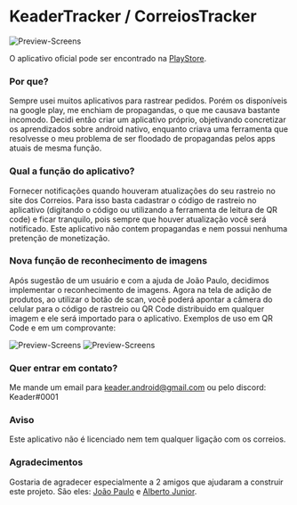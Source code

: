 # KeaderTracker / CorreiosTracker
![Preview-Screens](https://github.com/Keader/KeaderTracker/blob/main/screenshots/united_ss.png)

O aplicativo oficial pode ser encontrado na [PlayStore](https://play.google.com/store/apps/details?id=dev.keader.correiostracker).

### Por que?

Sempre usei muitos aplicativos para rastrear pedidos. Porém os disponíveis na google play, me enchiam de propagandas, o que me causava bastante incomodo.
Decidi então criar um aplicativo próprio, objetivando concretizar os aprendizados sobre android nativo, enquanto criava uma ferramenta que resolvesse o meu problema
de ser floodado de propagandas pelos apps atuais de mesma função.

### Qual a função do aplicativo?

Fornecer notificações quando houveram atualizações do seu rastreio no site dos Correios. Para isso basta cadastrar o código de rastreio no aplicativo
(digitando o código ou utilizando a ferramenta de leitura de QR code) e ficar tranquilo, pois sempre que houver atualização você será notificado.
Este aplicativo não contem propagandas e nem possui nenhuma pretenção de monetização.


### Nova função de reconhecimento de imagens

Após sugestão de um usuário e com a ajuda de João Paulo, decidimos implementar o reconhecimento de imagens.
Agora na tela de adição de produtos, ao utilizar o botão de scan, você poderá apontar a câmera do celular para o código de rastreio ou QR Code
distribuido em qualquer imagem e ele será importado para o aplicativo.
Exemplos de uso em QR Code e em um comprovante:

![Preview-Screens](https://github.com/Keader/KeaderTracker/blob/main/screenshots/qr.gif) ![Preview-Screens](https://github.com/Keader/KeaderTracker/blob/main/screenshots/comprovante.gif)

### Quer entrar em contato?
Me mande um email para keader.android@gmail.com ou pelo discord: Keader#0001

### Aviso
Este aplicativo não é licenciado nem tem qualquer ligação com os correios.

### Agradecimentos

Gostaria de agradecer especialmente a 2 amigos que ajudaram a construir este projeto. São eles: [João Paulo](https://github.com/ForceTower) e [Alberto Junior](https://github.com/AlbertoJunior).
